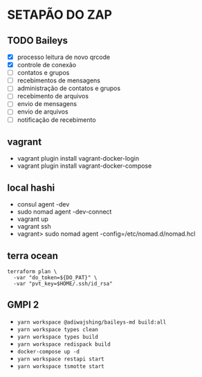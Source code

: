 # SETAPÃO DO ZAP
## TODO Baileys
- [x] processo leitura de novo qrcode
- [x] controle de conexão
- [ ] contatos e grupos
- [ ] recebimentos de mensagens
- [ ] administração de contatos e grupos
- [ ] recebimento de arquivos
- [ ] envio de mensagens
- [ ] envio de arquivos
- [ ] notificação de recebimento

## vagrant
- vagrant plugin install vagrant-docker-login
- vagrant plugin install vagrant-docker-compose

## local hashi
- consul agent -dev
- sudo nomad agent -dev-connect
- vagrant up
- vagrant ssh
- vagrant> sudo nomad agent -config=/etc/nomad.d/nomad.hcl

## terra ocean
```
terraform plan \
  -var "do_token=${DO_PAT}" \
  -var "pvt_key=$HOME/.ssh/id_rsa"
```

## GMPI 2
- `yarn workspace @adiwajshing/baileys-md build:all`
- `yarn workspace types clean`
- `yarn workspace types build`
- `yarn workspace redispack build`
- `docker-compose up -d`
- `yarn workspace restapi start`
- `yarn workspace tsmotte start`
